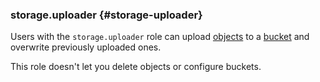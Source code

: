 ### storage.uploader {#storage-uploader}

Users with the `storage.uploader` role can upload [objects](../storage/concepts/object.md) to a [bucket](../storage/concepts/bucket.md) and overwrite previously uploaded ones.

This role doesn't let you delete objects or configure buckets.